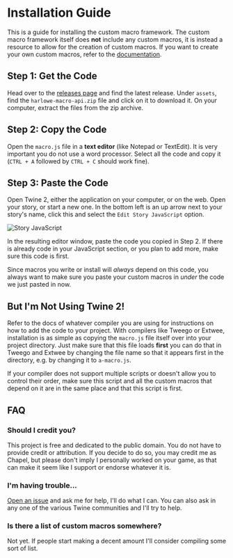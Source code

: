 # Installation Guide

This is a guide for installing the custom macro framework. The custom macro framework itself does **not** include any custom macros, it is instead a resource to allow for the creation of custom macros. If you want to create your own custom macros, refer to the [documentation](README.md).

## Step 1: Get the Code

Head over to the [releases page](https://github.com/ChapelR/harlowe-macro-api/releases) and find the latest release. Under `assets`, find the `harlowe-macro-api.zip` file and click on it to download it. On your computer, extract the files from the zip archive.

## Step 2: Copy the Code

Open the `macro.js` file in a **text editor** (like Notepad or TextEdit). It is very important you do not use a word processor. Select all the code and copy it (`CTRL + A` followed by `CTRL + C` should work fine).

## Step 3: Paste the Code

Open Twine 2, either the application on your computer, or on the web. Open your story, or start a new one. In the bottom left is an up arrow next to your story's name, click this and select the `Edit Story JavaScript` option.

![Story JavaScript](https://i.imgur.com/lY52aWU.jpg)

In the resulting editor window, paste the code you copied in Step 2. If there is already code in your JavaScript section, or you plan to add more, make sure this code is first.

Since macros you write or install will *always* depend on this code, you always want to make sure you paste your custom macros in *under* the code we just pasted in now.

## But I'm Not Using Twine 2!

Refer to the docs of whatever compiler you are using for instructions on how to add the code to your project. With compilers like Tweego or Extwee, installation is as simple as copying the `macro.js` file itself over into your project directory. Just make sure that this file loads **first** you can do that in Tweego and Extwee by changing the file name so that it appears first in the directory, e.g. by changing it to `a-macro.js`.

If your compiler does not support multiple scripts or doesn't allow you to control their order, make sure this script and all the custom macros that depend on it are in the same place and that this script is first.

## FAQ

### Should I credit you?

This project is free and dedicated to the public domain. You do not have to provide credit or attribution. If you decide to do so, you may credit me as Chapel, but please don't imply I personally worked on your game, as that can make it seem like I support or endorse whatever it is.

### I'm having trouble...

[Open an issue](https://github.com/ChapelR/harlowe-macro-api/issues) and ask me for help, I'll do what I can. You can also ask in any one of the various Twine communities and I'll try to help.

### Is there a list of custom macros somewhere?

Not yet. If people start making a decent amount I'll consider compiling some sort of list.